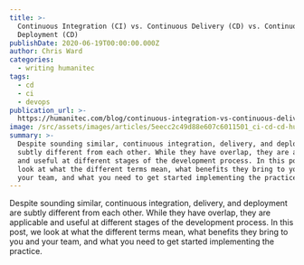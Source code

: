 ```yaml
---
title: >-
  Continuous Integration (CI) vs. Continuous Delivery (CD) vs. Continuous
  Deployment (CD)
publishDate: 2020-06-19T00:00:00.000Z
author: Chris Ward
categories:
  - writing humanitec
tags:
  - cd
  - ci
  - devops
publication_url: >-
  https://humanitec.com/blog/continuous-integration-vs-continuous-delivery-vs-continuous-deployment
image: /src/assets/images/articles/5eecc2c49d88e607c6011501_ci-cd-cd-humanitec.png
summary: >-
  Despite sounding similar, continuous integration, delivery, and deployment are
  subtly different from each other. While they have overlap, they are applicable
  and useful at different stages of the development process. In this post, we
  look at what the different terms mean, what benefits they bring to you and
  your team, and what you need to get started implementing the practice.
---
```

Despite sounding similar, continuous integration, delivery, and deployment are subtly different from each other. While they have overlap, they are applicable and useful at different stages of the development process. In this post, we look at what the different terms mean, what benefits they bring to you and your team, and what you need to get started implementing the practice.
